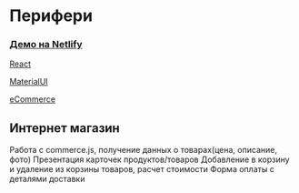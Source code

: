 # Перифери
### [Демо на Netlify](https://agitated-albattani-a426e7.netlify.app/)

[React](https://img.shields.io/badge/-React-333333?style=flat&logo=react)

[MaterialUI](https://img.shields.io/badge/-Material_UI-333333?style=flat&logo=material-ui)

[eCommerce](https://imgur.com/CruQXfI)

## Интернет магазин
Работа с commerce.js, получение данных о товарах(цена, описание, фото)
Презентация карточек продуктов/товаров
Добавление в корзину и удаление из корзины товаров, расчет стоимости
Форма оплаты с деталями доставки
